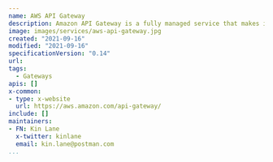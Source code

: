 ```yaml
---
name: AWS API Gateway
description: Amazon API Gateway is a fully managed service that makes it easy for developers to create, publish, maintain, monitor, and secure APIs at any scale.
image: images/services/aws-api-gateway.jpg
created: "2021-09-16"
modified: "2021-09-16"
specificationVersion: "0.14"
url: 
tags:
  - Gateways
apis: []
x-common:
- type: x-website
  url: https://aws.amazon.com/api-gateway/
include: []
maintainers:
- FN: Kin Lane
  x-twitter: kinlane
  email: kin.lane@postman.com
...
```

